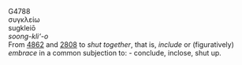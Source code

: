 <body>
  <p>G4788<br>  συγκλείω  <br> sugkleiō  <br><i>soong-kli‘-o </i><br>From <a href="g4862.htm">4862</a> and <a href="g2808.htm">2808</a>  to <i>shut</i> <i>together</i>, that is, <i>include</i> or (figuratively) <i>embrace</i> in a common subjection to: - conclude, inclose, shut up.<br></p>
 </body>